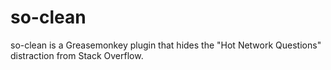# so-clean

so-clean is a Greasemonkey plugin that hides the "Hot Network Questions" distraction from Stack Overflow.

